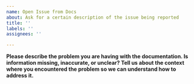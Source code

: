 ```yaml
---
name: Open Issue from Docs
about: Ask for a certain description of the issue being reported
title: ''
labels: ''
assignees: ''

---
```


**Please describe the problem you are having with the documentation. Is information missing, inaccurate, or unclear? Tell us about the context where you encountered the problem so we can understand how to address it.**
